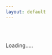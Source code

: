 ```yaml
---
layout: default
---
```

<link href="https://drive.google.com/static/doclist/client/css/4152783537-folderlandingpage.css" rel="stylesheet">
<h5></h5><br><br>
<div id="folders" class="row">Loading.....</div>

<script>
$(window).on('pushstate', function(event) {
    alert("push");
});

changeDest(urlParam());

function changeDest(id) {
$('#folders').html("Loading...");
history.pushState({urlPath:'./?'+ id}, "", './?'+ id);

var url = "https://script.google.com/macros/s/AKfycbxBlqDMbMUTyWQvWuxznbaXlZiMzVGNMHY7Vdl_lg2R17XdittE/exec?callback=loadData&id=" ;
var request = jQuery.ajax({
crossDomain: true,
url: url+id,
method: "GET",
dataType: "jsonp"
});
}

// print the returned data
function loadData(e) {
var hiddenDiv = $( '<div></div>' );
hiddenDiv.html(e.result1);
$('#main_content').css('max-width','100%');
$('#folders')
//.html($('.flip-list-header', hiddenDiv))
.html($('.flip-entry', hiddenDiv));
$('.flip-entry').addClass("col s6 m3 l2");
$('.flip-entry-list-icon').addClass('hide');
$('h5').html(e.result2);
}

function urlParam(){
var url = new URL(window.location.href);
var param = url.searchParams.toString().slice(0, -1);
if (!param)
param = "1MGTIataD9rRTVA7qBUZC8Im4Sq99NCri";
return param;
}
</script>
